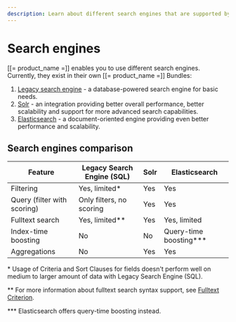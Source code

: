 ```yaml
---
description: Learn about different search engines that are supported by Ibexa DXP.
---
```


# Search engines

[[= product_name =]] enables you to use different search engines.
Currently, they exist in their own [[= product_name =]] Bundles:

1.  [Legacy search engine](legacy_search_overview.md) - a database-powered search engine for basic needs.
1.  [Solr](solr_overview.md) - an integration providing better overall performance, better scalability and support for more advanced search capabilities.
1.  [Elasticsearch](elasticsearch_overview.md) - a document-oriented engine providing even better performance and scalability.

## Search engines comparison

| Feature | Legacy Search Engine (SQL) | Solr | Elasticsearch |
| --- | --- | --- | --- |
| Filtering | Yes, limited\* | Yes | Yes |
| Query (filter with scoring) | Only filters, no scoring | Yes | Yes |
| Fulltext search | Yes, limited\*\* | Yes | Yes, limited |
| Index-time boosting | No | No | Query-time boosting\*\*\* |
| Aggregations | No | Yes | Yes |

\* Usage of Criteria and Sort Clauses for fields doesn't perform well on medium to larger amount of data with Legacy Search Engine (SQL).

\*\* For more information about fulltext search syntax support, see [Fulltext Criterion](fulltext_criterion.md).

\*\*\* Elasticsearch offers query-time boosting instead.
